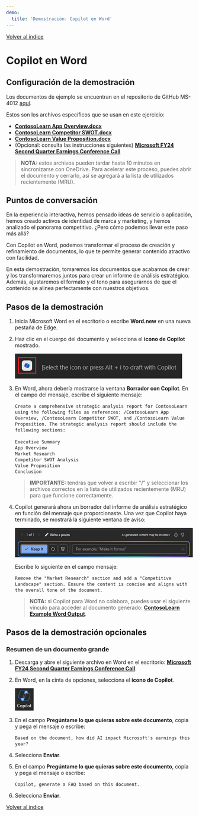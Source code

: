 ```yaml
---
demo:
  title: 'Demostración: Copilot en Word'
---
```


[Volver al índice](https://microsoftlearning.github.io/MS-4012-Microsoft-Copilot-Web-Based-Interactive-Experience-for-Executives/)

# Copilot en Word

## Configuración de la demostración

Los documentos de ejemplo se encuentran en el repositorio de GitHub MS-4012 [aquí](https://github.com/MicrosoftLearning/MS-4012-Microsoft-Copilot-Unlocked/tree/master/Resourcefiles).

Estos son los archivos específicos que se usan en este ejercicio:

- [**ContosoLearn App Overview.docx**](https://github.com/MicrosoftLearning/MS-4012-Microsoft-Copilot-Unlocked/raw/master/Resourcefiles/ContosoLearn%20App%20Overview.docx)
- [**ContosoLearn Competitor SWOT.docx**](https://github.com/MicrosoftLearning/MS-4012-Microsoft-Copilot-Unlocked/raw/master/Resourcefiles/ContosoLearn%20Competitor%20SWOT.docx)
- [**ContosoLearn Value Proposition.docx**](https://github.com/MicrosoftLearning/MS-4012-Microsoft-Copilot-Unlocked/raw/master/Resourcefiles/ContosoLearn%20Value%20Proposition.docx)
- (Opcional: consulta las instrucciones siguientes) [**Microsoft FY24 Second Quarter Earnings Conference Call**](https://github.com/MicrosoftLearning/MS-4012-Microsoft-Copilot-Unlocked/raw/master/Resourcefiles/Microsoft_FY24_Second_Quarter_Earnings_Conference_Call.docx) 

> **NOTA:**  estos archivos pueden tardar hasta 10 minutos en sincronizarse con OneDrive. Para acelerar este proceso, puedes abrir el documento y cerrarlo, así se agregará a la lista de utilizados recientemente (MRU).

## Puntos de conversación

En la experiencia interactiva, hemos pensado ideas de servicio o aplicación, hemos creado activos de identidad de marca y marketing, y hemos analizado el panorama competitivo. ¿Pero cómo podemos llevar este paso más allá?

Con Copilot en Word, podemos transformar el proceso de creación y refinamiento de documentos, lo que te permite generar contenido atractivo con facilidad.

En esta demostración, tomaremos los documentos que acabamos de crear y los transformaremos juntos para crear un informe de análisis estratégico. Además, ajustaremos el formato y el tono para asegurarnos de que el contenido se alinea perfectamente con nuestros objetivos.

## Pasos de la demostración

1. Inicia Microsoft Word en el escritorio o escribe **Word.new** en una nueva pestaña de Edge.
1. Haz clic en el cuerpo del documento y selecciona el **icono de Copilot** mostrado.

    ![Captura de pantalla que muestra el borrador con el icono de Copilot.](../Demos/Media/draft_with_copilot_icon.png)

1. En Word, ahora debería mostrarse la ventana **Borrador con Copilot**. En el campo del mensaje, escribe el siguiente mensaje:

    ```text
    Create a comprehensive strategic analysis report for ContosoLearn using the following files as references: /ContosoLearn App Overview, /ContosoLearn Competitor SWOT, and /ContosoLearn Value Proposition. The strategic analysis report should include the following sections:
        
    Executive Summary
    App Overview
    Market Research
    Competitor SWOT Analysis
    Value Proposition
    Conclusion
    ```

    > **IMPORTANTE:** tendrás que volver a escribir "/" y seleccionar los archivos correctos en la lista de utilizados recientemente (MRU) para que funcione correctamente.

1. Copilot generará ahora un borrador del informe de análisis estratégico en función del mensaje que proporcionaste. Una vez que Copilot haya terminado, se mostrará la siguiente ventana de aviso:

    ![Captura de pantalla que muestra conservarlo en Copilot.](../Demos/Media/keep_it_or_modify.png)
    
    Escribe lo siguiente en el campo mensaje:

    ```text
    Remove the "Market Research" section and add a "Competitive Landscape" section. Ensure the content is concise and aligns with the overall tone of the document.
    ```

    > **NOTA:** si Copilot para Word no colabora, puedes usar el siguiente vínculo para acceder al documento generado: [**ContosoLearn Example Word Output**](https://github.com/MicrosoftLearning/MS-4012-Microsoft-Copilot-Unlocked/raw/master/Allfiles/Demo%20Sample%20Docs/ContosoLearn_Example_Word_Output.docx).

## Pasos de la demostración opcionales

### Resumen de un documento grande

1. Descarga y abre el siguiente archivo en Word en el escritorio: [**Microsoft FY24 Second Quarter Earnings Conference Call**](https://github.com/MicrosoftLearning/MS-4012-Microsoft-Copilot-Unlocked/raw/master/Resourcefiles/Microsoft_FY24_Second_Quarter_Earnings_Conference_Call.docx).
1. En Word, en la cinta de opciones, selecciona el **icono de Copilot**.

    ![Captura de pantalla que muestra conservarlo en Copilot.](../Demos/Media/copilot_icon.png)

1. En el campo **Pregúntame lo que quieras sobre este documento**, copia y pega el mensaje o escribe: 

    ```text
    Based on the document, how did AI impact Microsoft's earnings this year?
    ```

1. Selecciona **Enviar**.  
1. En el campo **Pregúntame lo que quieras sobre este documento**, copia y pega el mensaje o escribe: 

    ```text
    Copilot, generate a FAQ based on this document.
    ```
    
1. Selecciona **Enviar**.

[Volver al índice](https://microsoftlearning.github.io/MS-4012-Microsoft-Copilot-Web-Based-Interactive-Experience-for-Executives/)
